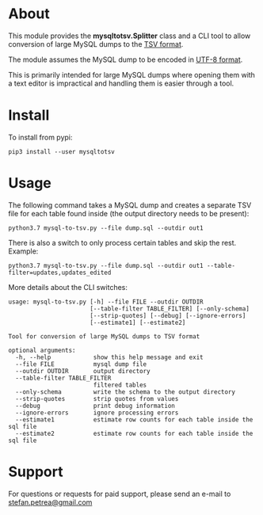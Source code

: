 About
=====

This module provides the **mysqltotsv.Splitter** class and a CLI tool to allow conversion
of large MySQL dumps to the [TSV format](https://en.wikipedia.org/wiki/Tab-separated_values). 

The module assumes the MySQL dump to be encoded in [UTF-8 format](https://en.wikipedia.org/wiki/UTF-8).

This is primarily intended for large MySQL dumps where opening them with a text editor is impractical
and handling them is easier through a tool.

Install
=======

To install from pypi:

    pip3 install --user mysqltotsv

Usage
=====

The following command takes a MySQL dump and creates a separate TSV file for each
table found inside (the output directory needs to be present):

    python3.7 mysql-to-tsv.py --file dump.sql --outdir out1

There is also a switch to only process certain tables and skip the rest. Example:

    python3.7 mysql-to-tsv.py --file dump.sql --outdir out1 --table-filter=updates,updates_edited

More details about the CLI switches:

```
usage: mysql-to-tsv.py [-h] --file FILE --outdir OUTDIR
                       [--table-filter TABLE_FILTER] [--only-schema]
                       [--strip-quotes] [--debug] [--ignore-errors]
                       [--estimate1] [--estimate2]

Tool for conversion of large MySQL dumps to TSV format

optional arguments:
  -h, --help            show this help message and exit
  --file FILE           mysql dump file
  --outdir OUTDIR       output directory
  --table-filter TABLE_FILTER
                        filtered tables
  --only-schema         write the schema to the output directory
  --strip-quotes        strip quotes from values
  --debug               print debug information
  --ignore-errors       ignore processing errors
  --estimate1           estimate row counts for each table inside the sql file
  --estimate2           estimate row counts for each table inside the sql file
```

Support
==================

For questions or requests for paid support, please send an e-mail to stefan.petrea@gmail.com

